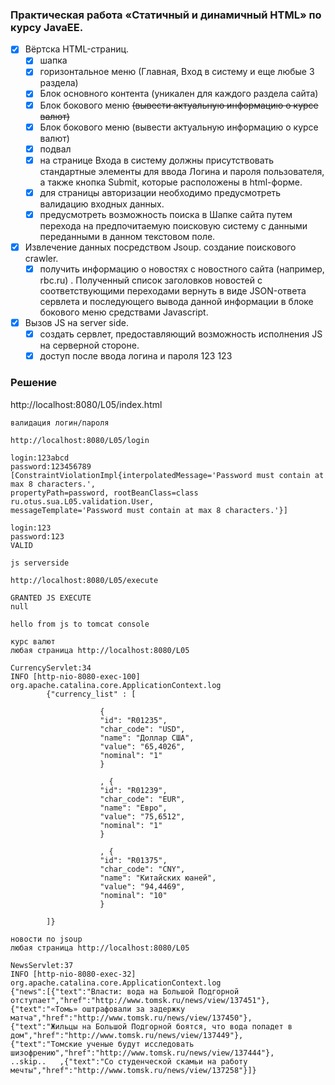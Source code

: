 ﻿### Практическая работа «Статичный и динамичный HTML» по курсу JavaEE.

- [x] Вёртска HTML-страниц.
  - [x] шапка
  - [x] горизонтальное меню (Главная, Вход в систему и еще любые 3 раздела)
  - [x] Блок основного контента (уникален для каждого раздела сайта)
  - [x] Блок бокового меню ~~(вывести актуальную информацию о курсе валют)~~
  - [x] Блок бокового меню (вывести актуальную информацию о курсе валют)
  - [x] подвал
  - [x] на странице Входа в систему должны присутствовать стандартные элементы для ввода Логина и пароля пользователя, а также кнопка Submit, которые расположены в html-форме.
  - [x] для страницы авторизации необходимо предусмотреть валидацию входных данных.         
  - [x] предусмотреть возможность поиска в Шапке сайта путем перехода на
        предпочитаемую поисковую систему с данными переданными в данном текстовом поле.

- [x] Извлечение данных посредством Jsoup.  создание поискового crawler.
  - [x] получить информацию о новостях с новостного сайта (например, rbc.ru) . Полученный список
        заголовков новостей с соответствующими переходами вернуть в виде JSON-ответа сервлета и
        последующего вывода данной информации в блоке бокового меню средствами Javascript.

- [x] Вызов JS на server side.
  - [x] создать сервлет, предоставляющий возможность исполнения JS на серверной стороне.
  - [x] доступ после ввода логина и пароля 123 123

### Решение

http://localhost:8080/L05/index.html

``` 
валидация логин/пароля

http://localhost:8080/L05/login

login:123abcd
password:123456789
[ConstraintViolationImpl{interpolatedMessage='Password must contain at max 8 characters.', 
propertyPath=password, rootBeanClass=class ru.otus.sua.L05.validation.User, 
messageTemplate='Password must contain at max 8 characters.'}]

login:123
password:123
VALID

```

```
js serverside

http://localhost:8080/L05/execute

GRANTED JS EXECUTE
null

hello from js to tomcat console
```

``` 
курс валют
любая страница http://localhost:8080/L05  

CurrencyServlet:34
INFO [http-nio-8080-exec-100] org.apache.catalina.core.ApplicationContext.log 
        {"currency_list" : [
        
                    {
                    "id": "R01235",
                    "char_code": "USD",
                    "name": "Доллар США",
                    "value": "65,4026",
                    "nominal": "1"
                    }
                
                    , {
                    "id": "R01239",
                    "char_code": "EUR",
                    "name": "Евро",
                    "value": "75,6512",
                    "nominal": "1"
                    }
                
                    , {
                    "id": "R01375",
                    "char_code": "CNY",
                    "name": "Китайских юаней",
                    "value": "94,4469",
                    "nominal": "10"
                    }
                
        ]}

```

``` 
новости по jsoup
любая страница http://localhost:8080/L05  

NewsServlet:37
INFO [http-nio-8080-exec-32] org.apache.catalina.core.ApplicationContext.log 
{"news":[{"text":"Власти: вода на Большой Подгорной отступает","href":"http://www.tomsk.ru/news/view/137451"},
{"text":"«Томь» оштрафовали за задержку матча","href":"http://www.tomsk.ru/news/view/137450"},
{"text":"Жильцы на Большой Подгорной боятся, что вода попадет в дом","href":"http://www.tomsk.ru/news/view/137449"},
{"text":"Томские ученые будут исследовать шизофрению","href":"http://www.tomsk.ru/news/view/137444"}, 
..skip..   ,{"text":"Со студенческой скамьи на работу мечты","href":"http://www.tomsk.ru/news/view/137258"}]}
```